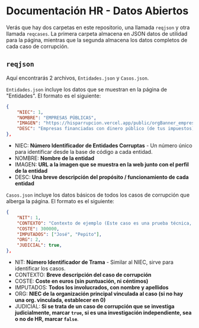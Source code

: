 <h1>Documentación HR - Datos Abiertos</h1>

Verás que hay dos carpetas en este repositorio, una llamada `reqjson` y otra llamada `reqcases`. La primera carpeta almacena en JSON datos de utilidad para la página, mientras que la segunda almacena los datos completos de cada caso de corrupción.

## `reqjson`

Aquí encontrarás 2 archivos, `Entidades.json` y `Casos.json`.

`Entidades.json` incluye los datos que se muestran en la página de "Entidades". El formato es el siguiente:

```json
{
    "NIEC": 1,
    "NOMBRE": "EMPRESAS PÚBLICAS",
    "IMAGEN": "https://hisparrupcion.vercel.app/public/orgBanner_empresasPublicas.png",
    "DESC": "Empresas financiadas con dinero público (de tus impuestos)."
},
```

- NIEC: **Número Identificador de Entidades Corruptas** - Un número único para identificar desde la base de código a cada entidad.
- NOMBRE: **Nombre de la entidad**
- IMAGEN: **URL a la imagen que se muestra en la web junto con el perfil de la entidad**
- DESC: **Una breve descripción del propósito / funcionamiento de cada entidad**

`Casos.json` incluye los datos básicos de todos los casos de corrupción que alberga la página. El formato es el siguiente:

```json
{
    "NIT": 1,
    "CONTEXTO": "Contexto de ejemplo (Este caso es una prueba técnica, no es real.)",
    "COSTE": 300000,
    "IMPUTADOS": ["José", "Pepito"],
    "ORG": 2,
    "JUDICIAL": true,
},
```

- NIT: **Número Identificador de Trama** - Similar al NIEC, sirve para identificar los casos.
- CONTEXTO: **Breve descripción del caso de corrupción**
- COSTE: **Coste en euros (sin puntuación, ni céntimos)**
- IMPUTADOS: **Todos los involucrados, con nombre y apellidos**
- ORG: **NIEC de la organización principal vinculada al caso (si no hay una org. vinculada, establecer en 0)**
- JUDICIAL: **Si se trata de un caso de corrupción que se investiga judicialmente, marcar `true`, si es una investigación independiente, sea o no de HR, marcar `false`**.
